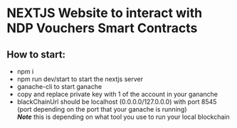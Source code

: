 # NEXTJS Website to interact with NDP Vouchers Smart Contracts

## How to start:

- npm i
- npm run dev/start to start the nextjs server
- ganache-cli to start ganache
- copy and replace private key with 1 of the account in your gananche
- blackChainUrl should be localhost (0.0.0.0/127.0.0.0) with port 8545 (port depending on the port that your ganache is running) <br/>
  **_Note_** this is depending on what tool you use to run your local blockchain
